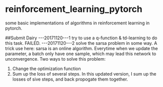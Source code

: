 # reinforcement_learning_pytorch
some basic implementations of algorithms in reinforcement learning in pytorch.



##Submit Dairy
---20171120---1
try to use a q-function &  td-learning to do this task. 
FAILED.
---20171120---2
solve the sarsa problem in some way.
A trick use here: sarsa is an online algorithm. Everytime when we update the parameter, a batch only have one sample, which may lead this network to unconvergence.
Two ways to solve this problem:
1. Change the optimization function
2. Sum up the loss of several steps. In this updated version, I sum up the losses of sive steps, and back propogate them together.



